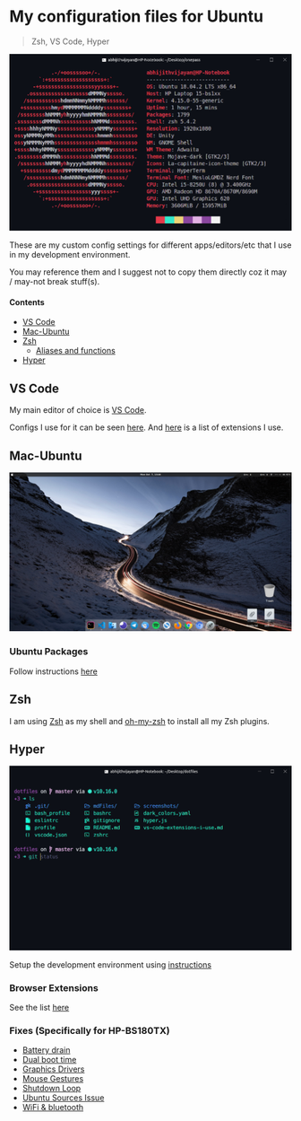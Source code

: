 # My configuration files for Ubuntu

> Zsh, VS Code, Hyper

![system-info](screenshots/neofetch.png)

These are my custom config settings for different apps/editors/etc that I use in my development environment.

You may reference them and I suggest not to copy them directly coz it may / may-not break stuff(s).

#### Contents

- [VS Code](#vs-code)
- [Mac-Ubuntu](#mac-ubuntu)
- [Zsh](#zsh)
  - [Aliases and functions](#aliases-and-functions)
- [Hyper](#hyper)

## VS Code

My main editor of choice is [VS Code](https://github.com/Microsoft/vscode).

Configs I use for it can be seen [here](vscode/). And [here](vscode/vs-code-extensions) is a list of extensions I use.

## Mac-Ubuntu

<img src="screenshots/home.png" />

### Ubuntu Packages

Follow instructions [here](markdown/installUbuntuPackages.md)

## Zsh

I am using [Zsh](http://www.zsh.org) as my shell and [oh-my-zsh](https://github.com/robbyrussell/oh-my-zsh) to install all my Zsh plugins.

## Hyper

![Hyper](screenshots/ohMyHyper.png)

Setup the development environment using [instructions](markdown/customizeDevEnv.md)

### Browser Extensions

See the list [here](markdown/browser-extensions-i-use.md)

### Fixes (Specifically for HP-BS180TX)

- [Battery drain](markdown/fixBatteryDrain.md)
- [Dual boot time](markdown/fixDualBootTime.md)
- [Graphics Drivers](markdown/fixGraphicsDrivers.md)
- [Mouse Gestures](markdown/fixMouseGestures.md)
- [Shutdown Loop](markdown/fixShutdownLoop.md)
- [Ubuntu Sources Issue](markdown/fixUbuntuSources.md)
- [WiFi & bluetooth](markdown/fixWifiAndBluetooth.md)
